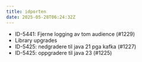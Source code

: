 ```yaml
---
title: idporten
date: 2025-05-28T06:24:32Z
---
```

- ID-5441: Fjerne logging av tom audience (#1229)
- Library upgrades
- ID-5425: nedgradere til java 21 pga kafka (#1227)
- ID-5425: oppgradere til java 23 (#1225)

